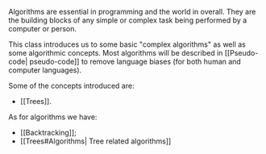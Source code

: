 Algorithms are essential in programming and the world in overall. They are the building blocks of any simple or complex task being performed by a computer or person.

This class introduces us to some basic "complex algorithms" as well as some algorithmic concepts. Most algorithms will be described in [[Pseudo-code| pseudo-code]] to remove language biases (for both human and computer languages).

Some of the concepts introduced are: 
- [[Trees]].

As for algorithms we have:
- [[Backtracking]];
- [[Trees#Algorithms| Tree related algorithms]]